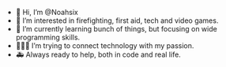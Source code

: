 - 👋 Hi, I’m @Noahsix
- 👀 I’m interested in firefighting, first aid, tech and video games.
- 🌱 I’m currently learning bunch of things, but focusing on wide programming skills.
- 🧑‍💻🔥 I’m trying to connect technology with my passion.
- 🚑 Always ready to help, both in code and real life.

